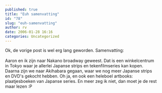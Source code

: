 ```yaml
---
published: true
title: "Euh samenvatting"
id: "78"
slug: "euh-samenvatting"
author: rv
date: 2006-01-28 16:16
categories: Uncategorized
---
```

Ok, de vorige post is wel erg lang geworden. Samenvatting:<br /><br />Aaron en ik zijn naar Nakano broadway geweest. Dat is een winkelcentrum in Tokyo waar je allerlei Japanse strips en tekenfilmseries kan kopen. Daarna zijn we naar Akihabara gegaan, waar we nog meer Japanse strips en DVD's gekocht hebben. Oh ja, en ook een heleboel artbooks: plaatjesboeken van Japanse series. En meer zeg ik niet, dan moet je de rest maar lezen :P
